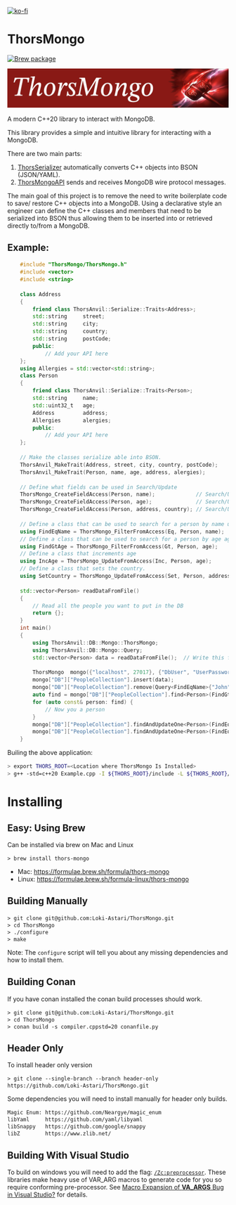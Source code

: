 [![ko-fi](https://ko-fi.com/img/githubbutton_sm.svg)](https://ko-fi.com/G2G216KZR3)

# ThorsMongo

[![Brew package](https://img.shields.io/badge/Brew-package-blueviolet)](https://formulae.brew.sh/formula/thors-mongo)

![ThorStream](img/thorsmongo.jpg)

A modern C++20 library to interact with MongoDB.

This library provides a simple and intuitive library for interacting with a MongoDB.

There are two main parts:

1. [ThorsSerializer](https://github.com/Loki-Astari/ThorsSerializer) automatically converts C++ objects into BSON (JSON/YAML).
2. [ThorsMongoAPI](https://github.com/Loki-Astari/ThorsMongoAPI) sends and receives MongoDB wire protocol messages.

The main goal of this project is to remove the need to write boilerplate code to save/ restore C++ objects into a MongoDB. Using a declarative style an engineer can define the C++ classes and members that need to be serialized into BSON thus allowing them to be inserted into or retrieved directly to/from a MongoDB.

## Example:

```C++
    #include "ThorsMongo/ThorsMongo.h"
    #include <vector>
    #include <string>

    class Address
    {
        friend class ThorsAnvil::Serialize::Traits<Address>;
        std::string     street;
        std::string     city;
        std::string     country;
        std::string     postCode;
        public:
            // Add your API here
    };
    using Allergies = std::vector<std::string>;
    class Person
    {
        friend class ThorsAnvil::Serialize::Traits<Person>;
        std::string     name;
        std::uint32_t   age;
        Address         address;
        Allergies       alergies;
        public:
            // Add your API here
    };

    // Make the classes serialize able into BSON.
    ThorsAnvil_MakeTrait(Address, street, city, country, postCode);
    ThorsAnvil_MakeTrait(Person, name, age, address, alergies);

    // Define what fields can be used in Search/Update
    ThorsMongo_CreateFieldAccess(Person, name);             // Search/Update a person by name.
    ThorsMongo_CreateFieldAccess(Person, age);              // Search/Update a person by age.
    ThorsMongo_CreateFieldAccess(Person, address, country); // Search/Update a person by country.

    // Define a class that can be used to search for a person by name using 'Eq' (equal)
    using FindEqName = ThorsMongo_FilterFromAccess(Eq, Person, name);
    // Define a class that can be used to search for a person by age age using 'Gt' (Greater than)
    using FindGtAge = ThorsMongo_FilterFromAccess(Gt, Person, age);
    // Define a class that increments age
    using IncAge = ThorsMongo_UpdateFromAccess(Inc, Person, age);
    // Define a class that sets the country.
    using SetCountry = ThorsMongo_UpdateFromAccess(Set, Person, address, country);

    std::vector<Person> readDataFromFile()
    {
        // Read all the people you want to put in the DB
        return {};
    }
    int main()
    {
        using ThorsAnvil::DB::Mongo::ThorsMongo;
        using ThorsAnvil::DB::Mongo::Query;
        std::vector<Person> data = readDataFromFile();  // Write this function to read data from file.

        ThorsMongo  mongo({"localhost", 27017}, {"DbUser", "UserPassword"});
        mongo["DB"]["PeopleCollection"].insert(data);
        mongo["DB"]["PeopleCollection"].remove(Query<FindEqName>{"John"});      // Remove all the people named "John"
        auto find = mongo["DB"]["PeopleCollection"].find<Person>(FindGtAge{51});// Find all the people over 51
        for (auto const& person: find) {
            // Now you a person
        }
        mongo["DB"]["PeopleCollection"].findAndUpdateOne<Person>(FindEqName{"Tom"}, IncAge{2});         // Increment the age of Tom by 2
        mongo["DB"]["PeopleCollection"].findAndUpdateOne<Person>(FindEqName{"Sam"}, SetCountry{"USA"}); // Sam now lives in the USA
    }
```

Builing the above application:

```bash
> export THORS_ROOT=<Location where ThorsMongo Is Installed>
> g++ -std=c++20 Example.cpp -I ${THORS_ROOT}/include -L ${THORS_ROOT}/lib -lThorSerialize -lThorsLogging -lThorsMongo -lThorsSocket
```

# Installing

## Easy: Using Brew

Can be installed via brew on Mac and Linux

    > brew install thors-mongo

* Mac: https://formulae.brew.sh/formula/thors-mongo
* Linux: https://formulae.brew.sh/formula-linux/thors-mongo

## Building Manually

    > git clone git@github.com:Loki-Astari/ThorsMongo.git
    > cd ThorsMongo
    > ./configure
    > make

Note: The `configure` script will tell you about any missing dependencies and how to install them.

## Building Conan

If you have conan installed the conan build processes should work.

    > git clone git@github.com:Loki-Astari/ThorsMongo.git
    > cd ThorsMongo
    > conan build -s compiler.cppstd=20 conanfile.py

## Header Only

To install header only version

    > git clone --single-branch --branch header-only https://github.com/Loki-Astari/ThorsMongo.git

Some dependencies you will need to install manually for header only builds.

    Magic Enum: https://github.com/Neargye/magic_enum
    libYaml     https://github.com/yaml/libyaml
    libSnappy   https://github.com/google/snappy
    libZ        https://www.zlib.net/

## Building With Visual Studio

To build on windows you will need to add the flag: [`/Zc:preprocessor`](https://learn.microsoft.com/en-us/cpp/build/reference/zc-preprocessor?view=msvc-170). These libraries make heavy use of VAR_ARG macros to generate code for you so require conforming pre-processor. See [Macro Expansion of __VA_ARGS__ Bug in Visual Studio?](https://stackoverflow.com/questions/78605945/macro-expansion-of-va-args-bug-in-visual-studio) for details.

